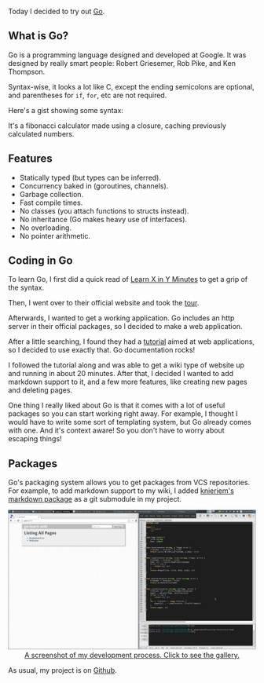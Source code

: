 <!--
.. title: Go Learn
.. slug: go-learn
.. date: 2013/09/08 16:33:11
.. tags: programming-projects, golang
.. link:
.. description:
-->

Today I decided to try out [Go](http://golang.org/).

## What is Go?
Go is a programming language designed and developed at Google.
It was designed by really smart people: Robert Griesemer,
Rob Pike, and Ken Thompson.

Syntax-wise, it looks a lot like C, except the ending semicolons
are optional, and parentheses for `if`, `for`, etc are not required.

Here's a gist showing some syntax:
<script src="https://gist.github.com/KaeruCT/6488745.js"></script>
It's a fibonacci calculator made using a closure, caching previously calculated numbers.

## Features
- Statically typed (but types can be inferred).
- Concurrency baked in (goroutines, channels).
- Garbage collection.
- Fast compile times.
- No classes (you attach functions to structs instead).
- No inheritance (Go makes heavy use of interfaces).
- No overloading.
- No pointer arithmetic.

## Coding in Go
To learn Go, I first did a quick read of
[Learn X in Y Minutes](http://learnxinyminutes.com/docs/go/) to get
a grip of the syntax.

Then, I went over to their official website and took the [tour](http://tour.golang.org/).

Afterwards, I wanted to get a working application. Go includes an
http server in their official packages, so I decided to make a
web application.

After a little searching, I found they had a [tutorial](http://golang.org/doc/articles/wiki/)
aimed at web applications, so I decided to use exactly that.
Go documentation rocks!

I followed the tutorial along and was able to get a wiki type of website
up and running in about 20 minutes. After that, I decided I wanted
to add markdown support to it, and a few more features, like creating
new pages and deleting pages.

One thing I really liked about Go is that it comes with a lot of useful packages
so you can start working right away. For example, I thought I would have
to write some sort of templating system, but Go already comes with one.
And it's context aware! So you don't have to worry about escaping things!

## Packages

Go's packaging system allows you to get packages from VCS repositories.
For example, to add markdown support to my wiki, I added
[knieriem's markdown package](https://github.com/knieriem/markdown) as a git
submodule in my project.

<a href="/galleries/learning-go/">
    <img width="540px" class="thumbnail" src="/galleries/learning-go/learning-go1.png">
    <center>A screenshot of my development process. Click to see the gallery.</center>
</a>

As usual, my project is on [Github](https://github.com/KaeruCT/go-learn).

